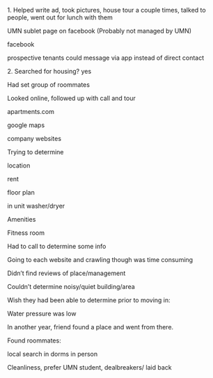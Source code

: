 1\. Helped write ad, took pictures, house tour a couple times, talked to
people, went out for lunch with them

UMN sublet page on facebook (Probably not managed by UMN)

facebook

prospective tenants could message via app instead of direct contact

2\. Searched for housing? yes

Had set group of roommates

Looked online, followed up with call and tour

apartments.com

google maps

company websites

Trying to determine

location

rent

floor plan

in unit washer/dryer

Amenities

Fitness room

Had to call to determine some info

Going to each website and crawling though was time consuming

Didn’t find reviews of place/management

Couldn’t determine noisy/quiet building/area

Wish they had been able to determine prior to moving in:

Water pressure was low

In another year, friend found a place and went from there.

Found roommates:

local search in dorms in person

Cleanliness, prefer UMN student, dealbreakers/ laid back

